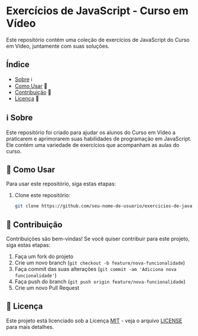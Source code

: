 # Exercícios de JavaScript - Curso em Vídeo

Este repositório contém uma coleção de exercícios de JavaScript do Curso em Vídeo, juntamente com suas soluções.

## Índice

- [Sobre](#sobre) ℹ️
- [Como Usar](#como-usar) 🚀
- [Contribuição](#contribuição) 🤝
- [Licença](#licença) 📜

## ℹ️ Sobre

Este repositório foi criado para ajudar os alunos do Curso em Vídeo a praticarem e aprimorarem suas habilidades de programação em JavaScript. Ele contém uma variedade de exercícios que acompanham as aulas do curso.

## 🚀 Como Usar

Para usar este repositório, siga estas etapas:

1. Clone este repositório:

   ```bash
   git clone https://github.com/seu-nome-de-usuario/exercicios-de-javascript.git

## 🤝 Contribuição

Contribuições são bem-vindas! Se você quiser contribuir para este projeto, siga estas etapas:

1. Faça um fork do projeto
2. Crie um novo branch (`git checkout -b feature/nova-funcionalidade`)
3. Faça commit das suas alterações (`git commit -am 'Adiciona nova funcionalidade'`)
4. Faça push do branch (`git push origin feature/nova-funcionalidade`)
5. Crie um novo Pull Request

## 📜 Licença

Este projeto está licenciado sob a Licença [MIT](https://opensource.org/licenses/MIT) - veja o arquivo [LICENSE](LICENSE) para mais detalhes.
